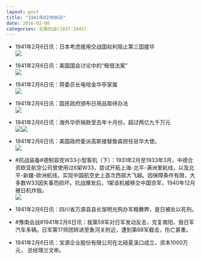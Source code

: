 ```yaml
---
layout: post
title: "1941年02月06日"
date: 2016-02-06
categories: 全面抗战(1937-1945)
---
```


<meta name="referrer" content="no-referrer" />

- 1941年2月6日讯：日本考虑援用交战国权利阻止第三国援华 <br/><img src="https://ww2.sinaimg.cn/large/aca367d8jw1f0q0fs41b1j20m90dz0xd.jpg" />

- 1941年2月6日讯：美国国会讨论中的“租借法案” <br/><img src="https://ww2.sinaimg.cn/large/aca367d8jw1f0pypsfiumj20ru0ygker.jpg" />

- 1941年2月6日讯：蒋委员长电唁金华亭家属 <br/><img src="https://ww2.sinaimg.cn/large/aca367d8jw1f0pwz0memwj20980djjsv.jpg" />

- 1941年2月6日讯：国民政府颁布日用品取缔办法 <br/><img src="https://ww4.sinaimg.cn/large/aca367d8jw1f0pv91md7ej20aw072wfn.jpg" />

- 1941年2月6日讯：海外华侨捐款至去年十月份，超过两亿九千万元 <br/><img src="https://ww2.sinaimg.cn/large/aca367d8jw1f0pq1gi28pj20b1075t9v.jpg" /><img src="https://ww3.sinaimg.cn/large/aca367d8jw1f0pq1gn184j203y06zmxj.jpg" />

- 1941年2月6日讯：美国政府委派高斯接替詹森担任驻华大使。 <br/><img src="https://ww2.sinaimg.cn/large/aca367d8jw1f0phdtpiv7j208512o462.jpg" />

- #抗战装备#德制容克W33小型客机（下）：1931年2月至1933年3月，中德合资欧亚航空公司曾使用过6架W33，尝试开拓上海-北平-满洲里航线，以及北平-新疆-欧洲航线，实现中国航空史上首次西部大飞越。因保障条件有限，大多数W33因失事而损坏。抗战爆发后，1架该机被移交中国空军，1940年12月被日机炸毁。 <br/><img src="https://ww2.sinaimg.cn/large/aca367d8jw1f0pdwalij0j20av0c00tj.jpg" />

- 1941年2月6日讯：四川省万源县县长邹明光购办军粮舞弊，是日被处以死刑。 

- #豫南会战#1941年2月6日讯：我第59军对日军发动反击，克复南阳，毁日军汽车多辆。日军第17师团转进至象河关附近，遭到第68军截击，伤亡甚重。 

- 1941年2月6日讯：宝源企业股份有限公司在北碚夏溪口成立，资本1000万元， 总经理兰文彬。 

